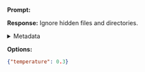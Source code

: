 **Prompt:**



**Response:**
Ignore hidden files and directories.

<details><summary>Metadata</summary>

- Duration: 1323 ms
- Datetime: 2023-11-02T14:05:26.672062
- Model: gpt-3.5-turbo-0613

</details>

**Options:**
```json
{"temperature": 0.3}
```

